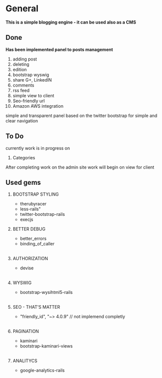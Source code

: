 # General 

**This is a simple blogging engine - it can be used also as a CMS**

## Done

**Has been implemented panel to posts management** 

1. adding post
2. deleting
3. edition
4. bootstrap wyswig 
5. share G+, LinkedIN 
6. comments
7. rss feed 
8. simple view to client
9. Seo-friendly url 
10. Amazon AWS integration

simple and transparent panel based on the twitter bootstrap for simple and clear navigation

## To Do 

currently work is in progress on
 
1. Categories 

After completing work on the admin site work will begin on view for client

## Used gems

1. BOOTSTRAP STYLING
   * therubyracer
   * less-rails"
   * twitter-bootstrap-rails
   * execjs

2. BETTER DEBUG 
   * better_errors
   * binding_of_caller <BR> <BR>

3. AUTHORIZATION
   * devise <BR> <BR>

4. WYSWIG 
   * bootstrap-wysihtml5-rails <BR> <BR>

5. SEO - THAT'S MATTER 
   * "friendly_id", "~> 4.0.9" // not implemend completly <BR> <BR>

6. PAGINATION 
   * kaminari
   * bootstrap-kaminari-views <BR> <BR>

7. ANALITYCS 
   * google-analytics-rails
